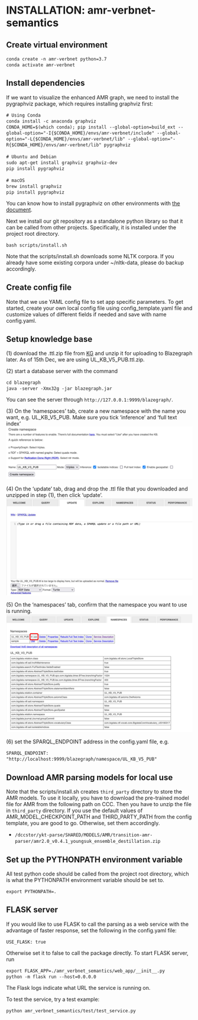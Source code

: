 # INSTALLATION: amr-verbnet-semantics

## Create virtual environment
```
conda create -n amr-verbnet python=3.7
conda activate amr-verbnet
```

## Install dependencies
If we want to visualize the enhanced AMR graph, we need to install the pygraphviz package, which requires installing graphviz first:
```
# Using Conda
conda install -c anaconda graphviz
CONDA_HOME=$(which conda); pip install --global-option=build_ext --global-option="-I{$CONDA_HOME}/envs/amr-verbnet/include" --global-option="-L{$CONDA_HOME}/envs/amr-verbnet/lib" --global-option="-R{$CONDA_HOME}/envs/amr-verbnet/lib" pygraphviz

# Ubuntu and Debian
sudo apt-get install graphviz graphviz-dev
pip install pygraphviz

# macOS
brew install graphviz
pip install pygraphviz
```
You can know how to install pygraphviz on other environments with 
[the document](https://pygraphviz.github.io/documentation/stable/install.html).

Next we install our git repository as a standalone python library so that it can be called from other projects. Specifically, it is installed under the project root directory.
```
bash scripts/install.sh
```
Note that the scripts/install.sh downloads some NLTK corpora. If you already have some existing corpora under ~/nltk-data, please do backup accordingly.

## Create config file
Note that we use YAML config file to set app specific parameters. To get started, create your own local config file using config_template.yaml file and customize values of different fields if needed and save with name config.yaml.

## Setup knowledge base
(1) download the .ttl.zip file from [KG](https://github.com/CognitiveHorizons/AMR-CSLogic/tree/master/KG) and unzip it for uploading to Blazegraph later. As of 15th Dec, we are using UL_KB_V5_PUB.ttl.zip.

(2) start a database server with the command
```
cd blazegraph
java -server -Xmx32g -jar blazegraph.jar
```
You can see the server through `http://127.0.0.1:9999/blazegraph/`. 

(3) On the ‘namespaces’ tab, create a new namespace with the name you want, e.g. UL_KB_V5_PUB. Make sure you tick ‘inference’ and ‘full text index’  
<img src="./assets/blazegraph_install_1.jpg">

(4) On the ‘update’ tab, drag and drop the .ttl file that you downloaded and unzipped in step (1), then click ‘update’.
<img src="./assets/blazegraph_install_2.jpg">

(5) On the ‘namespaces’ tab, confirm that the namespace you want to use is running. 
<img src="./assets/blazegraph_install_3.jpg">

(6) set the SPARQL_ENDPOINT address in the config.yaml file, e.g.
```
SPARQL_ENDPOINT: "http://localhost:9999/blazegraph/namespace/UL_KB_V5_PUB"
```

## Download AMR parsing models for local use
Note that the scripts/install.sh creates `third_party` directory to store the AMR models. To use it locally, you have to download the pre-trained model file for AMR from the following path on CCC. Then you have to unzip the file in `third_party` directory. If you use the default values of AMR_MODEL_CHECKPOINT_PATH and THIRD_PARTY_PATH from the config template, you are good to go. Otherwise, set them accordingly.
- `/dccstor/ykt-parse/SHARED/MODELS/AMR/transition-amr-parser/amr2.0_v0.4.1_youngsuk_ensemble_destillation.zip`

## Set up the PYTHONPATH environment variable
All test python code should be called from the project root directory, which is what the PYTHONPATH environment variable should be set to.
```
export PYTHONPATH=.
```

## FLASK server
If you would like to use FLASK to call the parsing as a web service with the advantage of faster response, set the following in the config.yaml file:
```
USE_FLASK: true
```
Otherwise set it to false to call the package directly. 
To start FLASK server, run
```
export FLASK_APP=./amr_verbnet_semantics/web_app/__init__.py
python -m flask run --host=0.0.0.0
```
The Flask logs indicate what URL the service is running on.

To test the service, try a test example:
```
python amr_verbnet_semantics/test/test_service.py
```
